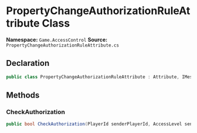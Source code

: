 # PropertyChangeAuthorizationRuleAttribute Class

**Namespace:** `Game.AccessControl`
**Source:** `PropertyChangeAuthorizationRuleAttribute.cs`

## Declaration

```csharp
public class PropertyChangeAuthorizationRuleAttribute : Attribute, IMessageAuthorizationRuleAttribute
```

## Methods

### CheckAuthorization

```csharp
public bool CheckAuthorization(PlayerId senderPlayerId, AccessLevel senderAccessLevel, IGameMessage message)
```

